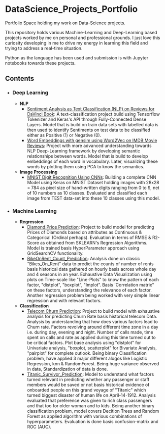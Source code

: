 # DataScience_Projects_Portfolio
Portfolio Space holding my work on Data-Science projects. 

This repository holds various Machine-Learning and Deep-Learning based projects worked by me on personal and professional grounds. I just love this curiosity developing in me to drive my energy in learning this field and trying to address a real-time situation.

Python as the language has been used and submission is with Jupyter notebooks towards these projects.

## Contents

- ### Deep Learning

	- __NLP__
		- [Sentiment Analysis as Text Classification (NLP) on Reviews for DaVinci Book](https://github.com/niveditphoenix/DataScience_Projects_Portfolio/blob/master/Deep%20Learning%20Projects%20Using%20Tensorflow%20%26%20KERAS/NLP/Sentiment_Analysis_NLP_DaVinci_TensorflowTokenizer_DNN.ipynb): A text-classification project build using Tensorflow Tokenizer and Keras's API through Fully-Connected Dense Layers. Model that is build on train data sets with labelled data is then used to identify Sentiments on test data to be classified either as Positive (1) or Negative (0).
		- [Word Embeddings with gensim using Word2Vec on IMDB Movie Reviews](https://github.com/niveditphoenix/DataScience_Projects_Portfolio/blob/master/Deep%20Learning%20Projects%20Using%20Tensorflow%20%26%20KERAS/NLP/WordEmbedding_Gensim_Word2Vec_IMDB_Movie_Reviews.ipynb): Project with more advanced understanding towards NLP Deep-Learning framework by developing semantic relationships between words. Model that is build to develop embeddings of each word in vocabulary. Later, visualizing these words by plotting them using PCA to know the semantics.
	- __Image Processing__
		- [MNIST Digit Recognition Using CNNs](https://github.com/niveditphoenix/DataScience_Projects_Portfolio/blob/master/Deep%20Learning%20Projects%20Using%20Tensorflow%20%26%20KERAS/Image%20Processing/MNIST_Digit_Recognition_CNN_DL.ipynb): Building a complete CNN Model using Keras on MNIST Dataset holding images with 28x28 = 784 as pixel size of hand-written digits ranging from 0 to 9, net of 10 numbers as 10 classes. Evaluated and classified each image from TEST data-set into these 10 classes using this model.

- ### Machine Learning

	- __Regression__
		- [Diamond Price Prediction](https://github.com/niveditphoenix/DataScience_Projects_Portfolio/blob/master/Machine%20Learning%20Projects%20Using%20Scikit-Learn%20(Various%20Statistical%20Methods)/DiamondPrice_Prediction_RegressionAnalysis_ML.ipynb): Project to build model for predicting Prices of Diamonds based on attributes as Continuous & Categorical (Ordinal perhaps). Evaluation in terms of RMSE & R2-Score as obtained from SKLEARN's Regression Algorithms. Model is trained basis HyperParameter approach using GridSearchCV functionality.
		- [BikeOnRent_Count_Prediction](https://github.com/niveditphoenix/DataScience_Projects_Portfolio/blob/master/Machine%20Learning%20Projects%20Using%20Scikit-Learn%20(Various%20Statistical%20Methods)/BikeShare_WithPlotsAnalysic.ipynb): Analysis done on classic "Bikes_On_Rent" data to predict the counts of number of rents basis historical data gathered on hourly basis across whole day and 4 seasons in an year. Exhaustive Data Visualization using plots on Time-scale like "Line-Plots" to know the pattern of each factor, "distplot", "boxplot", "lmplot". Basis 'Correlation matrix" on these factors, understanding the relevance of each factor. Another regression problem being worked with very simple linear regression and with relevant factors.
	- __Classification__
		- [Telecom Churn Prediction](https://github.com/niveditphoenix/DataScience_Projects_Portfolio/blob/master/Machine%20Learning%20Projects%20Using%20Scikit-Learn%20(Various%20Statistical%20Methods)/TelecomChurn_WithAllPlots.ipynb): Project to build model with exhaustive analysis for predicting Churn Rate basis historical telecom Data. Analysis by understanding that how does various factors lead to Churn rate. Factors revolving around different time zone in a day i.e. during day, evening and night. Number of calls made, time spent on calls and rate as applied during this time turned out to be critical factors. Plot base analysis using "distplot" for Univariate analysis, "boxplot, scatterplot" for Bivariate Analysis, "pairplot" for complete outlook. Being binary Classification problem, have applied 3 major different alogos like Logistic Regression, knn & RandomForest. Being huge variance observed in data, Standardization of data is done.
		- [Titanic_Survivor_Prediction](https://github.com/niveditphoenix/DataScience_Projects_Portfolio/blob/master/Machine%20Learning%20Projects%20Using%20Scikit-Learn%20(Various%20Statistical%20Methods)/Titanic_Analysis_FeatureImportance.ipynb): Model to understand what factors turned relevant in predicting whether any passenger or staff members would be saved or not basis historical evidence of onboarded people on this grand voyage of "Titanic" which turned biggest disaster of human life on April-14-1912. Analysis evaluated that preference was given to rich class passengers and that too for older woman and to kids. Being another binary classification problem, model covers Decition Trees and Random Forest as applied algorithm with various combinations of hyperparameters. Evaluation is done basis confusion-matrix and ROC (AUC).
